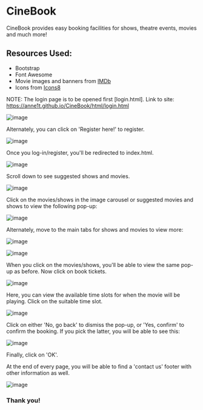 # CineBook
CineBook provides easy booking facilities for shows, theatre events, movies and much more!

## Resources Used:
- Bootstrap
- Font Awesome
- Movie images and banners from <a href="https://www.imdb.com/">IMDb</a>
- Icons from <a href="https://icons8.com/">Icons8</a>

NOTE: The login page is to be opened first [login.html].
Link to site: https://anne1t.github.io/CineBook/html/login.html


![image](https://github.com/Anne1t/CineBook/assets/82697496/5ce512a0-22e8-47f1-9074-5b77eae5eca8)

Alternately, you can click on 'Register here!' to register.

![image](https://github.com/Anne1t/CineBook/assets/82697496/c109a10a-bfe5-4cb1-9244-2422eead2ef6)

Once you log-in/register, you'll be redirected to index.html.

![image](https://github.com/Anne1t/CineBook/assets/82697496/f07c4bd5-cfbe-4b3c-a364-80e43b339e81)

Scroll down to see suggested shows and movies.

![image](https://github.com/Anne1t/CineBook/assets/82697496/58da31bf-e0c3-4f8a-989b-8100419fbdd0)

Click on the movies/shows in the image carousel or suggested movies and shows to view the following pop-up:

![image](https://github.com/Anne1t/CineBook/assets/82697496/3677e22f-09eb-434e-842c-4fc8529bbe6a)

Alternately, move to the main tabs for shows and movies to view more:

![image](https://github.com/Anne1t/CineBook/assets/82697496/af4d7345-5681-40b2-8311-1859e1f6ab0c)

![image](https://github.com/Anne1t/CineBook/assets/82697496/559c2dd2-fbf4-47a5-b44f-324e0b5ff3cb)

When you click on the movies/shows, you'll be able to view the same pop-up as before.
Now click on book tickets.

![image](https://github.com/Anne1t/CineBook/assets/82697496/439305a0-2a25-4737-8890-b18e7e621537)

Here, you can view the available time slots for when the movie will be playing. Click on the suitable time slot.

![image](https://github.com/Anne1t/CineBook/assets/82697496/7d885db7-8dac-4668-a2db-1427d8d9c3be)

Click on either 'No, go back' to dismiss the pop-up, or 'Yes, confirm' to confirm the booking.
If you pick the latter, you will be able to see this:

![image](https://github.com/Anne1t/CineBook/assets/82697496/0ea2194b-402c-4e96-af5b-181d73282e14)

Finally, click on 'OK'.

At the end of every page, you will be able to find a 'contact us' footer with other information as well.

![image](https://github.com/Anne1t/CineBook/assets/82697496/04db39d0-4fa5-45f1-aaa1-e55d4155b67c)

### Thank you!
